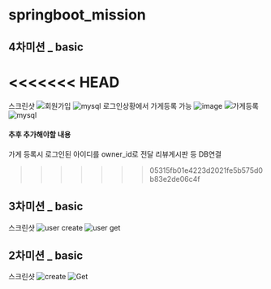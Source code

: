 # springboot_mission
## 4차미션 _ basic
<<<<<<< HEAD
=======
스크린샷
![회원가입](https://user-images.githubusercontent.com/38105420/159478176-f3e8d9b5-98c1-459d-b018-c8d37c7b7f01.png)
![mysql](https://user-images.githubusercontent.com/38105420/159478308-aef7af8f-5d58-4edb-a726-09a4989a2572.png)
로그인상황에서 가게등록 가능
![image](https://user-images.githubusercontent.com/38105420/159479145-c512164b-c4e7-4adf-b48b-992822bf5db1.png)
![가게등록](https://user-images.githubusercontent.com/38105420/159478899-65f98418-6a5b-4207-99d1-ffde9b9c3d9d.png)
![mysql](https://user-images.githubusercontent.com/38105420/159478967-a4af7e42-83ae-4967-9509-822b34ba95f1.png)
#### 추후 추가해야할 내용
가게 등록시 로그인된 아이디를 owner_id로 전달
리뷰게시판 등 DB연결
>>>>>>> 05315fb01e4223d2021fe5b575d0b83e2de06c4f


## 3차미션 _ basic
스크린샷
![user create](https://user-images.githubusercontent.com/38105420/157577354-8e9a4e0c-1c2f-44f8-b921-7140e46f61d5.png)
![user get](https://user-images.githubusercontent.com/38105420/157577377-3eec76b7-951b-4c15-95fa-28b018759c17.png)

## 2차미션 _ basic
스크린샷
![create](https://user-images.githubusercontent.com/38105420/155151444-23813e70-ddad-49fa-9b83-e1aa7e9482f0.png)
![Get](https://user-images.githubusercontent.com/38105420/155151458-d1009a69-c470-4265-86af-bc73962ea1fb.png)

